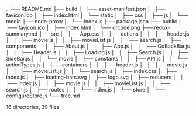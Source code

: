 .
├── README.md
├── build
│   ├── asset-manifest.json
│   ├── favicon.ico
│   ├── index.html
│   └── static
│       ├── css
│       ├── js
│       └── media
├── node-proxy
│   └── index.js
├── package.json
├── public
│   ├── favicon.ico
│   ├── index.html
│   └── qrcode.png
├── redux-summary.md
├── src
│   ├── App.css
│   ├── actions
│   │   ├── header.js
│   │   ├── movie.js
│   │   ├── movieList.js
│   │   └── search.js
│   ├── components
│   │   ├── About.js
│   │   ├── App.js
│   │   ├── GoBackBar.js
│   │   ├── Header.js
│   │   ├── Loading.js
│   │   ├── Search.js
│   │   ├── SideBar.js
│   │   └── movie
│   ├── constants
│   │   ├── API.js
│   │   └── actionTypes.js
│   ├── containers
│   │   ├── header.js
│   │   ├── movie.js
│   │   ├── movieList.js
│   │   └── search.js
│   ├── index.css
│   ├── index.js
│   ├── loading-bars.svg
│   ├── logo.svg
│   ├── reducers
│   │   ├── index.js
│   │   ├── movie.js
│   │   ├── movieList.js
│   │   └── search.js
│   ├── routes
│   │   └── index.js
│   └── store
│       └── configureStore.js
└── tree.md

16 directories, 39 files
